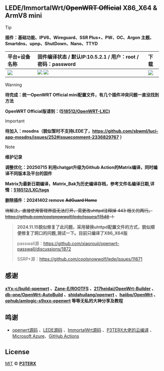 ## LEDE/ImmortalWrt/~~OpenWRT Official~~ X86_X64 & ArmV8 mini

> [!TIP]
> **插件：基础功能、IPV6、Wireguard、SSR Plus+、PW、OC、Argon 主题、Smartdns、upnp、ShutDown、Nano、TTYD**
> 
> | 平台+设备名称 | 固件编译状态 / 默认IP:10.5.2.1 / 用户：root / 密码：password | 下载 |
> | :------------- | :------------- | :------------- |
> | [![](https://img.shields.io/badge/ImmortalWrt-LEDE-32C955.svg?logo=openwrt)](#) |[![](https://github.com/518512/LXC/actions/workflows/ImmortalWrt.Matrix.Bak.yaml/badge.svg)](#)  [![](https://github.com/518512/LXC/actions/workflows/LEDE.Matrix.Bak.yaml/badge.svg)](#)| [![](https://img.shields.io/badge/下载-链接-blueviolet.svg?logo=hack-the-box)](https://github.com/518512/LXC/tags) |

> [!WARNING]
> **待完成：统一OpenWRT Official mini配置文件，有几个插件冲突问题一直没找到方法**
> 
> **OpenWRT Official版请到：([518512/OpenWRT-LXC](https://github.com/518512/OpenWRT-LXC))**

> [!IMPORTANT]
> **待加入：mosdns（貌似暂时不支持LEDE了，https://github.com/sbwml/luci-app-mosdns/issues/252#issuecomment-2336829767 ）**

> [!NOTE]
> **维护记录**
> 
> **调整优化：20250715 利用chatgpt升级为Github Action的Matrix编译，同时编译不同版本及平台的固件**
> 
> **Matrix为最新日期编译，Matrix_Bak为历史编译存档，参考文件名编译日期,详情：[518512/LXC/tags](https://github.com/518512/LXC/tags)**
> 
> **删除插件：20241402 remove ~~AdGuard Home~~**
>
> ~~待解决，直接使用管理界面无法打开，需更改uhttpd注释掉 443 相关的两行。 https://github.com/coolsnowwolf/lede/issues/11546 ！~~
> > **2024.11.15貌似修复了此问题，采用替换uhttpd配置文件的方式，貌似顺便修复了网口的问题,测试一下。目前只编译了X86_X64版**
>>
> >passwall源：https://github.com/xiaorouji/openwrt-passwall/discussions/1872
>>
>> SSRP+源：https://github.com/coolsnowwolf/lede/issues/11671


## 感谢

**[xYx-c/build-openwrt](https://github.com/xYx-c/build-openwrt) 、[Zane-E/ROOTFS](https://github.com/Zane-E/ROOTFS) 、[217heidai/OpenWrt-Builder](https://github.com/217heidai/OpenWrt-Builder) 、[db-one/OpenWrt-AutoBuild](https://github.com/db-one/OpenWrt-AutoBuild) 、[shidahuilang/openwrt](https://github.com/shidahuilang/openwrt) 、[haiibo/OpenWrt](https://github.com/haiibo/OpenWrt) 、[ophub/amlogic-s9xxx-openwrt](https://github.com/ophub/amlogic-s9xxx-openwrt) 等等无私的大神分享及教程**

## 鸣谢

- [openwrt源码](https://github.com/openwrt/openwrt) 、[LEDE源码](https://github.com/coolsnowwolf/lede) 、[ImmortalWrt源码](https://github.com/immortalwrt/immortalwrt) 、[P3TERX大佬的云编译](https://github.com/P3TERX/Actions-OpenWrt) 、[Microsoft Azure](https://azure.microsoft.com)、[GitHub Actions](https://github.com/features/actions)

## License

[MIT](https://github.com/P3TERX/Actions-OpenWrt/blob/main/LICENSE) © [**P3TERX**](https://p3terx.com)

